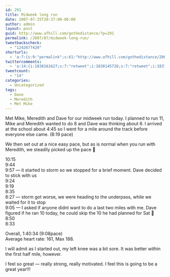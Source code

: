 ```yaml
---
id: 291
title: Midweek long run
date: 2007-07-25T20:37:00-06:00
author: admin
layout: post
guid: http://www.afhill.com/gothedistance/?p=291
permalink: /2007/07/midweek-long-run/
tweetbackscheck:
  - "1242677420"
shorturls:
  - 'a:7:{s:9:"permalink";s:61:"http://www.afhill.com/gothedistance/2007/07/midweek-long-run/";s:7:"tinyurl";s:25:"http://tinyurl.com/pddj7r";s:4:"isgd";s:17:"http://is.gd/AtLR";s:5:"bitly";s:19:"http://bit.ly/uVsVl";s:5:"snipr";s:22:"http://snipr.com/i5mtc";s:5:"snurl";s:22:"http://snurl.com/i5mtc";s:7:"snipurl";s:24:"http://snipurl.com/i5mtc";}'
twittercomments:
  - 'a:14:{i:1838161627;s:7:"retweet";i:1838145726;s:7:"retweet";i:1837951670;s:7:"retweet";i:1837847690;s:7:"retweet";i:1837832137;s:7:"retweet";i:1837821254;s:7:"retweet";i:1837699721;s:7:"retweet";i:1837679757;s:7:"retweet";i:1837678012;s:7:"retweet";i:1833245644;s:7:"retweet";i:1833202446;s:7:"retweet";i:1833018959;s:7:"retweet";i:1833017579;s:7:"retweet";i:1833014004;s:7:"retweet";}'
tweetcount:
  - "14"
categories:
  - Uncategorized
tags:
  - Dave
  - Meredith
  - Met Mike
---
```

Met Mike, Meredith and Dave for our midweek run today. I planned to run 11, Mike and Meredith wanted to do 8 and Dave was thinking about 6. I arrived at the school about 4:45 so I went for a mile around the track before everyone else came. (8:19 pace)

We then set out at a nice easy pace, but as is normal when you run with Meredith, we steadily picked up the pace 🙂

10:15  
9:44  
9:57 &#8212; it started to storm so we stopped for a brief moment. Dave decided to stick with us  
9:24  
9:19  
8:35  
8:27 &#8212; storm got worse, we were heading to the underpass, while we waited for it to stop  
9:05 &#8212; I asked if anyone didnt want to do a last two miles with me. Dave figured if he ran 10 today, he could skip the 10 he had planned for Sat 🙂  
8:50  
8:33

Overall, 1:40:34 (9:08pace)  
Average heart rate: 161, Max 188.

I will admit as I started out, my left knee was a bit sore. It was better within the first half mile, however.

I feel so great &#8212; really strong, really motivated. I feel this is going to be a great year!!!
